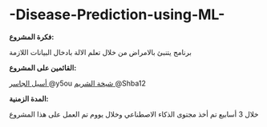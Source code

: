 # -Disease-Prediction-using-ML-
**فكرة المشروع:**


برنامج يتنبئ بالامراض من خلال تعلم الالة بادخال البيانات اللازمة 



**القائمين على المشروع:**


[أسيل الجاسر ]([url](https://github.com/y5ou)) @y5ou
[شيخة الشريم ]([url](https://github.com/Shba12)) @Shba12





**المدة الزمنية:**


خلال 3 أسابيع تم أخذ مجتوى الذكاء الاصطناعي وخلال يووم تم العمل على هذا المشروع 
